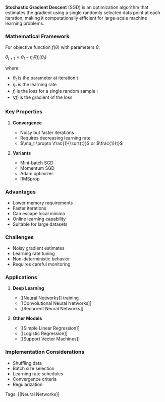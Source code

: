 **Stochastic Gradient Descent** (SGD) is an optimization algorithm that estimates the gradient using a single randomly selected data point at each iteration, making it computationally efficient for large-scale machine learning problems.

### Mathematical Framework
For objective function $f(\theta)$ with parameters $\theta$:

$\theta_{t+1} = \theta_t - \eta_t \nabla f_i(\theta_t)$

where:
- $\theta_t$ is the parameter at iteration t
- $\eta_t$ is the learning rate
- $f_i$ is the loss for a single random sample i
- $\nabla f_i$ is the gradient of the loss

### Key Properties
1. **Convergence**
   - Noisy but faster iterations
   - Requires decreasing learning rate
   - $\eta_t \propto \frac{1}{\sqrt{t}}$ or $\frac{1}{t}$

2. **Variants**
   - Mini-batch SGD
   - Momentum SGD
   - Adam optimizer
   - RMSprop

### Advantages
- Lower memory requirements
- Faster iterations
- Can escape local minima
- Online learning capability
- Suitable for large datasets

### Challenges
- Noisy gradient estimates
- Learning rate tuning
- Non-deterministic behavior
- Requires careful monitoring

### Applications
1. **Deep Learning**
   - [[Neural Networks]] training
   - [[Convolutional Neural Networks]]
   - [[Recurrent Neural Networks]]

2. **Other Models**
   - [[Simple Linear Regression]]
   - [[Logistic Regression]]
   - [[Support Vector Machines]]

### Implementation Considerations
- Shuffling data
- Batch size selection
- Learning rate schedules
- Convergence criteria
- Regularization

Tags:
[[Neural Networks]]
